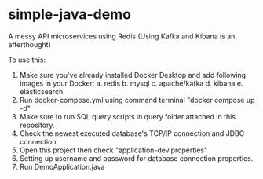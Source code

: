 # simple-java-demo
A messy API microservices using Redis (Using Kafka and Kibana is an afterthought)

To use this:

1. Make sure you've already installed Docker Desktop and add following images in your Docker:
   a. redis
   b. mysql
   c. apache/kafka
   d. kibana
   e. elasticsearch
2. Run docker-compose.yml using command terminal "docker compose up -d"
3. Make sure to run SQL query scripts in query folder attached in this repository.
4. Check the newest executed database's TCP/IP connection and JDBC connection.
5. Open this project then check "application-dev.properties"
6. Setting up username and password for database connection properties.
7. Run DemoApplication.java
